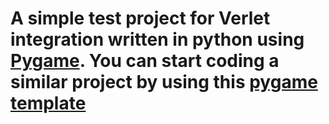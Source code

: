 # A simple test project for Verlet integration written in python using [Pygame](https://www.pygame.org/). You can start coding a similar project by using this [pygame template](https://github.com/marcypotter16/pygame-template)
